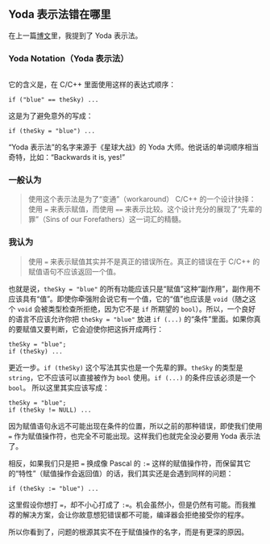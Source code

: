 <div class="inner">
<h2>Yoda 表示法错在哪里</h2>
<p>在上一篇<a href="http://www.yinwang.org/blog-cn/2013/04/14/terminology/">博文</a>里，我提到了 Yoda 表示法。</p>
<h3 id="yoda-notationyoda-表示法">Yoda Notation（Yoda 表示法）</h3>
<p><img src="http://www.yinwang.org/images/yoda-notation.jpeg" alt="" /></p>
<p>它的含义是，在 C/C++ 里面使用这样的表达式顺序：</p>
<div class="language-plaintext highlighter-rouge"><div class="highlight"><pre class="highlight"><code>if ("blue" == theSky) ...
</code></pre></div></div>
<p>这是为了避免意外的写成：</p>
<div class="language-plaintext highlighter-rouge"><div class="highlight"><pre class="highlight"><code>if (theSky = "blue") ...
</code></pre></div></div>
<p>“Yoda 表示法”的名字来源于《星球大战》的 Yoda 大师。他说话的单词顺序相当奇特，比如：“Backwards it is, yes!”</p>
<h3 id="一般认为">一般认为</h3>
<blockquote>
<p>使用这个表示法是为了“变通”（workaround） C/C++ 的一个设计抉择：使用 <code class="language-plaintext highlighter-rouge">=</code> 来表示赋值，而使用 <code class="language-plaintext highlighter-rouge">==</code> 来表示比较。这个设计充分的展现了“先辈的罪”（Sins of our Forefathers）这一词汇的精髓。</p>
</blockquote>
<h3 id="我认为">我认为</h3>
<blockquote>
<p>使用 <code class="language-plaintext highlighter-rouge">=</code> 来表示赋值其实并不是真正的错误所在。真正的错误在于 C/C++ 的赋值语句不应该返回一个值。</p>
</blockquote>
<p>也就是说，<code class="language-plaintext highlighter-rouge">theSky = "blue"</code> 的所有功能应该只是“赋值”这种“副作用”，副作用不应该具有“值”。即使你牵强附会说它有一个值，它的“值”也应该是 <code class="language-plaintext highlighter-rouge">void</code>（随之这个 <code class="language-plaintext highlighter-rouge">void</code> 会被类型检查所拒绝，因为它不是 <code class="language-plaintext highlighter-rouge">if</code> 所期望的 <code class="language-plaintext highlighter-rouge">bool</code>）。所以，一个良好的语言不应该允许你把 <code class="language-plaintext highlighter-rouge">theSky = "blue"</code> 放进 <code class="language-plaintext highlighter-rouge">if (...)</code> 的“条件”里面。如果你真的要赋值又要判断，它会迫使你把这拆开成两行：</p>
<div class="language-plaintext highlighter-rouge"><div class="highlight"><pre class="highlight"><code>theSky = "blue";
if (theSky) ...
</code></pre></div></div>
<p>更近一步。<code class="language-plaintext highlighter-rouge">if (theSky)</code> 这个写法其实也是一个先辈的罪。<code class="language-plaintext highlighter-rouge">theSky</code> 的类型是 <code class="language-plaintext highlighter-rouge">string</code>，它不应该可以直接被作为 <code class="language-plaintext highlighter-rouge">bool</code> 使用。<code class="language-plaintext highlighter-rouge">if (...)</code> 的条件应该必须是一个 <code class="language-plaintext highlighter-rouge">bool</code>。 所以这里其实应该写成：</p>
<div class="language-plaintext highlighter-rouge"><div class="highlight"><pre class="highlight"><code>theSky = "blue";
if (theSky != NULL) ...
</code></pre></div></div>
<p>因为赋值语句永远不可能出现在条件的位置，所以之前的那种错误，即使我们使用 <code class="language-plaintext highlighter-rouge">=</code> 作为赋值操作符，也完全不可能出现。这样我们也就完全没必要用 Yoda 表示法了。</p>
<p>相反，如果我们只是把 <code class="language-plaintext highlighter-rouge">=</code> 换成像 Pascal 的 <code class="language-plaintext highlighter-rouge">:=</code> 这样的赋值操作符，而保留其它的“特性”（赋值操作会返回值）的话，我们其实还是会遇到同样的问题：</p>
<div class="language-plaintext highlighter-rouge"><div class="highlight"><pre class="highlight"><code>if (theSky := "blue") ...
</code></pre></div></div>
<p>这里假设你想打 <code class="language-plaintext highlighter-rouge">=</code>，却不小心打成了 <code class="language-plaintext highlighter-rouge">:=</code>。机会虽然小，但是仍然有可能。而我推荐的解决方案，会让你故意想犯错误都不可能，编译器会拒绝接受你的程序。</p>
<p>所以你看到了，问题的根源其实不在于赋值操作的名字，而是有更深的原因。</p>
</div>
<!--
<div class="ad-banner" style="margin-top: 5px">
<script async src="//pagead2.googlesyndication.com/pagead/js/adsbygoogle.js"></script>
<ins class="adsbygoogle"
                    style="display:inline-block;width:100%;height:90px"
                    data-ad-client="ca-pub-1331524016319584"
                    data-ad-slot="6657867155"></ins>
<script>(adsbygoogle = window.adsbygoogle || []).push({});</script>
</div>
        -->
<script data-ad-client="ca-pub-1331524016319584" async
            src="https://pagead2.googlesyndication.com/pagead/js/adsbygoogle.js">
</script>
    
